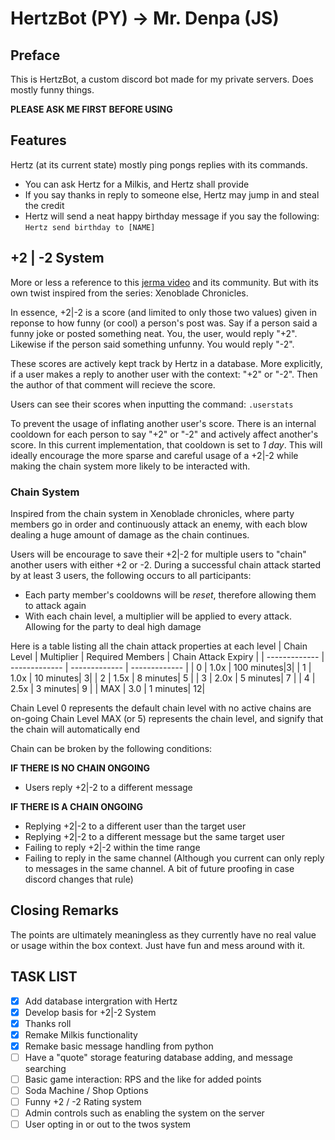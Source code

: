 # HertzBot (PY) -> Mr. Denpa (JS)

## Preface
This is HertzBot, a custom discord bot made for my private servers. Does mostly funny things.

**PLEASE ASK ME FIRST BEFORE USING**

## Features
Hertz (at its current state) mostly ping pongs replies with its commands.

* You can ask Hertz for a Milkis, and Hertz shall provide
* If you say thanks in reply to someone else, Hertz may jump in and steal the credit
* Hertz will send a neat happy birthday message if you say the following: ```Hertz send birthday to [NAME]```

## +2 | -2 System

More or less a reference to this [jerma video](https://www.youtube.com/watch?v=KSp3Q_jvGGs) and its community. But with its own twist inspired from the series: Xenoblade Chronicles.

In essence, +2|-2 is a score (and limited to only those two values) given in reponse to how funny (or cool) a person's post was. Say if a person said a funny joke or posted something neat. You, the user, would reply "+2". Likewise if the person said something unfunny. You would reply "-2".

These scores are actively kept track by Hertz in a database. More explicitly, if a user makes a reply to another user with the context: "+2" or "-2". Then the author of that comment will recieve the score.

Users can see their scores when inputting the command:
```.userstats```

To prevent the usage of inflating another user's score. There is an internal cooldown for each person to say "+2" or "-2" and actively affect another's score. In this current implementation, that cooldown is set to *1 day*. This will ideally encourage the more sparse and careful usage of a +2|-2 while making the chain system more likely to be interacted with.

### Chain System
Inspired from the chain system in Xenoblade chronicles, where party members go in order and continuously attack an enemy, with each blow dealing a huge amount of damage as the chain continues.

Users will be encourage to save their +2|-2 for multiple users to "chain" another users with either +2 or -2.
During a successful chain attack started by at least 3 users, the following occurs to all participants:
* Each party member's cooldowns will be *reset*, therefore allowing them to attack again
* With each chain level, a multiplier will be applied to every attack. Allowing for the party to deal high damage

Here is a table listing all the chain attack properties at each level
| Chain Level  | Multiplier | Required Members | Chain Attack Expiry |
| ------------- | ------------- | ------------- | ------------- |
| 0  | 1.0x | 100 minutes|3|
| 1  | 1.0x | 10 minutes| 3|
| 2  | 1.5x | 8 minutes| 5 |
| 3  | 2.0x | 5 minutes| 7 |
| 4  | 2.5x | 3 minutes| 9 |
| MAX | 3.0 | 1 minutes| 12|

Chain Level 0 represents the default chain level with no active chains are on-going
Chain Level MAX (or 5) represents the chain level, and signify that the chain will automatically end

Chain can be broken by the following conditions:

**IF THERE IS NO CHAIN ONGOING**
* Users reply +2|-2 to a different message

**IF THERE IS A CHAIN ONGOING**
* Replying +2|-2 to a different user than the target user
* Replying +2|-2 to a different message but the same target user
* Failing to reply +2|-2 within the time range
* Failing to reply in the same channel (Although you current can only reply to messages in the same channel. A bit of future proofing in case discord changes that rule)

## Closing Remarks
The points are ultimately meaningless as they currently have no real value or usage within the box context. Just have fun and mess around with it.

## TASK LIST
- [x] Add database intergration with Hertz
- [x] Develop basis for +2|-2 System
- [x] Thanks roll
- [x] Remake Milkis functionality
- [x] Remake basic message handling from python
- [ ] Have a "quote" storage featuring database adding, and message searching
- [ ] Basic game interaction: RPS and the like for added points
- [ ] Soda Machine / Shop Options
- [ ] Funny +2 / -2 Rating system
- [ ] Admin controls such as enabling the system on the server
- [ ] User opting in or out to the twos system